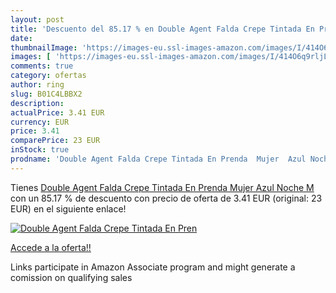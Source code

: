 ```yaml
---
layout: post
title: 'Descuento del 85.17 % en Double Agent Falda Crepe Tintada En Pren'
date: 
thumbnailImage: 'https://images-eu.ssl-images-amazon.com/images/I/414O6q9rljL._SL200_.jpg'
images: [ 'https://images-eu.ssl-images-amazon.com/images/I/414O6q9rljL._SL200_.jpg' ]
comments: true
category: ofertas
author: ring
slug: B01C4LBBX2
description:
actualPrice: 3.41 EUR
currency: EUR
price: 3.41
comparePrice: 23 EUR
inStock: true
prodname: 'Double Agent Falda Crepe Tintada En Prenda  Mujer  Azul Noche M'
---
```


Tienes [Double Agent Falda Crepe Tintada En Prenda  Mujer  Azul Noche M](https://www.amazon.es/dp/B01C4LBBX2/?tag=tolees-21) con un 85.17 % de descuento con precio de oferta de 3.41 EUR (original: 23 EUR) en el siguiente enlace!

[![Double Agent Falda Crepe Tintada En Pren](https://images-eu.ssl-images-amazon.com/images/I/414O6q9rljL._SL200_.jpg)](https://www.amazon.es/dp/B01C4LBBX2/?tag=tolees-21)

[Accede a la oferta!!](https://www.amazon.es/dp/B01C4LBBX2/?tag=tolees-21)

Links participate in Amazon Associate program and might generate a comission on qualifying sales


